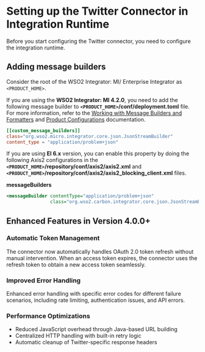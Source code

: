 # Setting up the Twitter Connector in Integration Runtime

Before you start configuring the Twitter connector, you need to configure the integration runtime.

## Adding message builders

Consider the root of the WSO2 Integrator: MI/ Enterprise Integrator as `<PRODUCT_HOME>`.

If you are using the **WSO2 Integrator: MI 4.2.0**, you need to add the following message builder to **`<PRODUCT_HOME>`/conf/deployment.toml** file. For more information, refer to the [Working with Message Builders and Formatters]({{base_path}}/install-and-setup/setup/message-builders-formatters/message-builders-and-formatters) and [Product Configurations]({{base_path}}/reference/config-catalog-mi/) documentation.

```toml
[[custom_message_builders]]
class="org.wso2.micro.integrator.core.json.JsonStreamBuilder"
content_type = "application/problem+json"
```

If you are using **EI 6.x** version, you can enable this property by doing the following Axis2 configurations in the **`<PRODUCT_HOME>`/repository/conf/axis2/axis2.xml** and **`<PRODUCT_HOME>`/repository/conf/axis2/axis2_blocking_client.xml** files.

**messageBuilders**

```xml
<messageBuilder contentType="application/problem+json"
                class="org.wso2.carbon.integrator.core.json.JsonStreamBuilder"/>
```

## Enhanced Features in Version 4.0.0+

### Automatic Token Management
The connector now automatically handles OAuth 2.0 token refresh without manual intervention. When an access token expires, the connector uses the refresh token to obtain a new access token seamlessly.

### Improved Error Handling
Enhanced error handling with specific error codes for different failure scenarios, including rate limiting, authentication issues, and API errors.

### Performance Optimizations
- Reduced JavaScript overhead through Java-based URL building
- Centralized HTTP handling with built-in retry logic
- Automatic cleanup of Twitter-specific response headers
